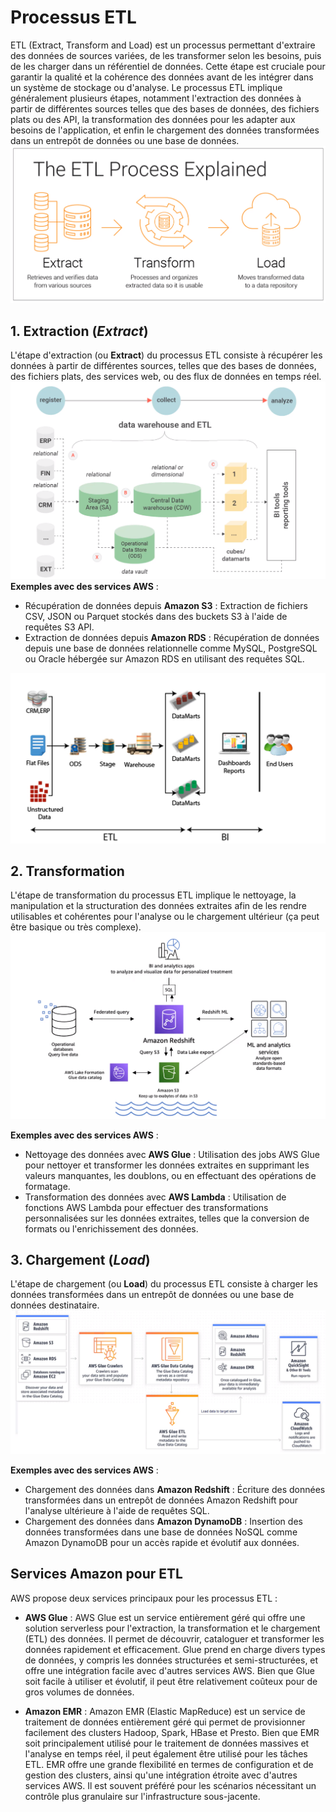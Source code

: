 # Processus ETL

ETL (Extract, Transform and Load) est un processus permettant d'extraire des données de sources variées, de les transformer selon les besoins, puis de les charger dans un référentiel de données. Cette étape est cruciale pour garantir la qualité et la cohérence des données avant de les intégrer dans un système de stockage ou d'analyse. Le processus ETL implique généralement plusieurs étapes, notamment l'extraction des données à partir de différentes sources telles que des bases de données, des fichiers plats ou des API, la transformation des données pour les adapter aux besoins de l'application, et enfin le chargement des données transformées dans un entrepôt de données ou une base de données.
![Processus ETL](../src/captures/etl.PNG)

## 1. Extraction (*Extract*)

L'étape d'extraction (ou **Extract**) du processus ETL consiste à récupérer les données à partir de différentes sources, telles que des bases de données, des fichiers plats, des services web, ou des flux de données en temps réel.
![ETL Extraction](../src/captures/etl2.PNG)
**Exemples avec des services AWS** :
- Récupération de données depuis **Amazon S3** : Extraction de fichiers CSV, JSON ou Parquet stockés dans des buckets S3 à l'aide de requêtes S3 API.
- Extraction de données depuis **Amazon RDS** : Récupération de données depuis une base de données relationnelle comme MySQL, PostgreSQL ou Oracle hébergée sur Amazon RDS en utilisant des requêtes SQL.

![Extraction](../src/captures/ods.PNG)
## 2. Transformation

L'étape de transformation du processus ETL implique le nettoyage, la manipulation et la structuration des données extraites afin de les rendre utilisables et cohérentes pour l'analyse ou le chargement ultérieur (ça peut être basique ou très complexe).
![ETL Transformation](../src/captures/etl_transfo.PNG)

**Exemples avec des services AWS** :
- Nettoyage des données avec **AWS Glue** : Utilisation des jobs AWS Glue pour nettoyer et transformer les données extraites en supprimant les valeurs manquantes, les doublons, ou en effectuant des opérations de formatage.
- Transformation des données avec **AWS Lambda** : Utilisation de fonctions AWS Lambda pour effectuer des transformations personnalisées sur les données extraites, telles que la conversion de formats ou l'enrichissement des données.

## 3. Chargement (*Load*)

L'étape de chargement (ou **Load**) du processus ETL consiste à charger les données transformées dans un entrepôt de données ou une base de données destinataire.
![ETL Load](../src/captures/etl_load.PNG)

**Exemples avec des services AWS** :
- Chargement des données dans **Amazon Redshift** : Écriture des données transformées dans un entrepôt de données Amazon Redshift pour l'analyse ultérieure à l'aide de requêtes SQL.
- Chargement des données dans **Amazon DynamoDB** : Insertion des données transformées dans une base de données NoSQL comme Amazon DynamoDB pour un accès rapide et évolutif aux données.


## Services Amazon pour ETL

AWS propose deux services principaux pour les processus ETL :

- **AWS Glue** : AWS Glue est un service entièrement géré qui offre une solution serverless pour l'extraction, la transformation et le chargement (ETL) des données. Il permet de découvrir, cataloguer et transformer les données rapidement et efficacement. Glue prend en charge divers types de données, y compris les données structurées et semi-structurées, et offre une intégration facile avec d'autres services AWS. Bien que Glue soit facile à utiliser et évolutif, il peut être relativement coûteux pour de gros volumes de données.

- **Amazon EMR** : Amazon EMR (Elastic MapReduce) est un service de traitement de données entièrement géré qui permet de provisionner facilement des clusters Hadoop, Spark, HBase et Presto. Bien que EMR soit principalement utilisé pour le traitement de données massives et l'analyse en temps réel, il peut également être utilisé pour les tâches ETL. EMR offre une grande flexibilité en termes de configuration et de gestion des clusters, ainsi qu'une intégration étroite avec d'autres services AWS. Il est souvent préféré pour les scénarios nécessitant un contrôle plus granulaire sur l'infrastructure sous-jacente.